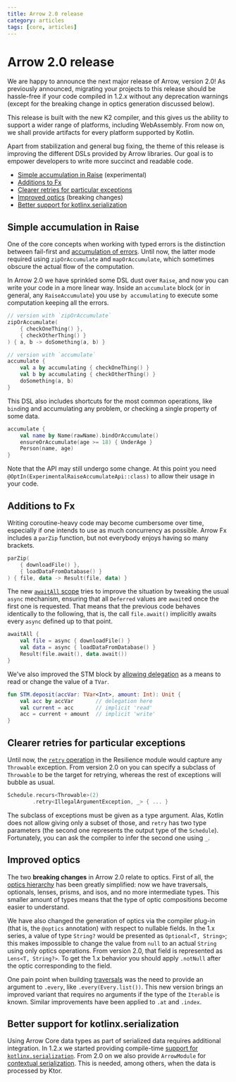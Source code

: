 ```yaml
---
title: Arrow 2.0 release
category: articles
tags: [core, articles]
---
```


# Arrow 2.0 release

We are happy to announce the next major release of Arrow, version 2.0!
As previously announced, migrating your projects to this release should be hassle-free
if your code compiled in 1.2.x without any deprecation warnings
(except for the breaking change in optics generation discussed below).

This release is built with the new K2 compiler, and this gives us the ability
to support a wider range of platforms, including WebAssembly. From now on, we shall
provide artifacts for every platform supported by Kotlin.

Apart from stabilization and general bug fixing, the theme of this release
is improving the different DSLs provided by Arrow libraries. Our goal is to
empower developers to write more succinct and readable code.

* [Simple accumulation in Raise](#simple-accumulation-in-raise) (experimental)
* [Additions to Fx](#additions-to-fx)
* [Clearer retries for particular exceptions](#clearer-retries-for-particular-exceptions)
* [Improved optics](#improved-optics) (breaking changes)
* [Better support for kotlinx.serialization](#better-support-for-kotlinxserialization)

## Simple accumulation in Raise

One of the core concepts when working with typed errors is the distinction
between fail-first and [accumulation of errors](/learn/typed-errors/working-with-typed-errors/#accumulating-different-computations). Until now, the latter mode
required using `zipOrAccumulate` and `mapOrAccumulate`, which sometimes obscure the actual
flow of the computation.

In Arrow 2.0 we have sprinkled some DSL dust over `Raise`, and now you can
write your code in a more linear way. Inside an `accumulate` block (or in
general, any `RaiseAccumulate`) you use `by accumulating` to execute some
computation keeping all the errors.

```kotlin
// version with `zipOrAccumulate`
zipOrAccumulate(
    { checkOneThing() },
    { checkOtherThing() }
) { a, b -> doSomething(a, b) }

// version with `accumulate`
accumulate {
    val a by accumulating { checkOneThing() }
    val b by accumulating { checkOtherThing() }
    doSomething(a, b)
}
```

This DSL also includes shortcuts for the most common operations, like
`bind`ing and accumulating any problem, or checking a single property
of some data.

```kotlin
accumulate {
    val name by Name(rawName).bindOrAccumulate()
    ensureOrAccumulate(age >= 18) { UnderAge }
    Person(name, age)
}
```

Note that the API may still undergo some change. At this point you need `@OptIn(ExperimentalRaiseAccumulateApi::class)` to allow their usage in your code.

## Additions to Fx

Writing coroutine-heavy code may become cumbersome over time, especially if
one intends to use as much concurrency as possible. Arrow Fx includes a `parZip`
function, but not everybody enjoys having so many brackets.

```kotlin
parZip(
    { downloadFile() },
    { loadDataFromDatabase() }
) { file, data -> Result(file, data) }
```

The new [`awaitAll` scope](/learn/coroutines/parallel/#await-all-scopes) tries to improve the situation by tweaking the
usual `async` mechanism, ensuring that all `Deferred` values are `await`ed
once the first one is requested. That means that the previous code behaves
identically to the following, that is, the call `file.await()` implicitly
awaits every `async` defined up to that point.

```kotlin
awaitAll {
    val file = async { downloadFile() }
    val data = async { loadDataFromDatabase() }
    Result(file.await(), data.await())
}
```

We've also improved the STM block by [allowing delegation](/learn/coroutines/stm/#reading-and-writing-concurrent-state) as a means to
read or change the value of a `TVar`.

```kotlin
fun STM.deposit(accVar: TVar<Int>, amount: Int): Unit {
    val acc by accVar       // delegation here
    val current = acc       // implicit 'read'
    acc = current + amount  // implicit 'write'
}
```

## Clearer retries for particular exceptions

Until now, the [`retry` operation](/learn/resilience/retry-and-repeat/) in the Resilience module would capture
any `Throwable` exception. From version 2.0 on you can specify a subclass
of `Throwable` to be the target for retrying, whereas the rest of
exceptions will bubble as usual.

```kotlin
Schedule.recurs<Throwable>(2)
        .retry<IllegalArgumentException, _> { ... }
```

The subclass of exceptions must be given as a type argument.
Alas, Kotlin does not allow giving only a subset of those, and `retry`
has two type parameters (the second one represents the output type of
the `Schedule`). Fortunately, you can ask the compiler to infer the
second one using `_`.

## Improved optics

The two **breaking changes** in Arrow 2.0 relate to optics.
First of all, the [optics hierarchy](/learn/immutable-data/intro/#many-optics-to-rule-them-all) has been greatly simplified:
now we have traversals, optionals, lenses, prisms, and isos, and no more
intermediate types. This smaller amount of types means that the type of
optic compositions become easier to understand.

We have also changed the generation of optics via the compiler plug-in
(that is, the `@optics` annotation) with respect to nullable fields.
In the 1.x series, a value of type `String?` would be presented as
`Optional<T, String>`; this makes impossible to change the value from
`null` to an actual `String` using only optics operations. From version
2.0, that field is represented as `Lens<T, String?>`. To get the 1.x
behavior you should apply `.notNull` after the optic corresponding to
the field.

One pain point when building [traversals](/learn/immutable-data/traversal/) was the need to provide an
argument to `.every`, like `.every(Every.list())`. This new version
brings an improved variant that requires no arguments if the type
of the `Iterable` is known. Similar improvements have been applied
to `.at` and `.index`.

## Better support for kotlinx.serialization

Using Arrow Core data types as part of serialized data requires additional integration.
In 1.2.x we started providing compile-time [support for `kotlinx.serialization`](/learn/quickstart/serialization/#kotlinxserialization).
From 2.0 on we also provide `ArrowModule` for
[contextual serialization](https://github.com/Kotlin/kotlinx.serialization/blob/master/docs/serializers.md#contextual-serialization). This is needed, among others, when the data is processed
by Ktor.
